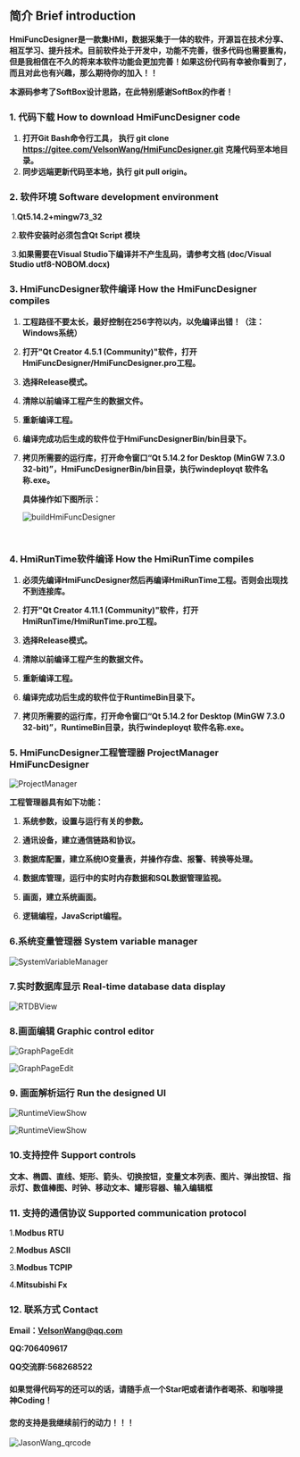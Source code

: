 ## 简介 Brief introduction

​    **HmiFuncDesigner是一款集HMI，数据采集于一体的软件，开源旨在技术分享、相互学习、提升技术。目前软件处于开发中，功能不完善，很多代码也需要重构，但是我相信在不久的将来本软件功能会更加完善！如果这份代码有幸被你看到了，而且对此也有兴趣，那么期待你的加入！！**

**本源码参考了SoftBox设计思路，在此特别感谢SoftBox的作者！**

### 1. 代码下载 How to download HmiFuncDesigner code

1. **打开Git Bash命令行工具， 执行 git clone https://gitee.com/VelsonWang/HmiFuncDesigner.git 克隆代码至本地目录。**
2. **同步远端更新代码至本地，执行 git pull origin。**

### 2. 软件环境 Software development environment

​    1.**Qt5.14.2+mingw73_32** 

​    2.**软件安装时必须包含Qt Script 模块**

​    3.**如果需要在Visual Studio下编译并不产生乱码，请参考文档 (doc/Visual Studio utf8-NOBOM.docx)**

### 3. HmiFuncDesigner软件编译 How the HmiFuncDesigner compiles

1. **工程路径不要太长，最好控制在256字符以内，以免编译出错！（注：Windows系统）**

2. **打开"Qt Creator 4.5.1 (Community)"软件，打开HmiFuncDesigner/HmiFuncDesigner.pro工程。**

3. **选择Release模式。**

4. **清除以前编译工程产生的数据文件。**

5. **重新编译工程。**

6. **编译完成功后生成的软件位于HmiFuncDesignerBin/bin目录下。**

7. **拷贝所需要的运行库，打开命令窗口“Qt 5.14.2 for Desktop (MinGW 7.3.0 32-bit)”，HmiFuncDesignerBin/bin目录，执行windeployqt 软件名称.exe。**
   
   **具体操作如下图所示：**
   
   ![buildHmiFuncDesigner](md/buildHmiFuncDesigner.png)

​    

### 4. HmiRunTime软件编译 How the HmiRunTime compiles

1. **必须先编译HmiFuncDesigner然后再编译HmiRunTime工程。否则会出现找不到连接库。**

2. **打开"Qt Creator 4.11.1 (Community)"软件，打开HmiRunTime/HmiRunTime.pro工程。**

3. **选择Release模式。**

4. **清除以前编译工程产生的数据文件。**

5. **重新编译工程。**

6. **编译完成功后生成的软件位于RuntimeBin目录下。**

7. **拷贝所需要的运行库，打开命令窗口“Qt 5.14.2 for Desktop (MinGW 7.3.0 32-bit)”，RuntimeBin目录，执行windeployqt 软件名称.exe。**

### 5. HmiFuncDesigner工程管理器 ProjectManager HmiFuncDesigner

![ProjectManager](md/_projectman_1546500878_8823.png)

**工程管理器具有如下功能：**

1. **系统参数，设置与运行有关的参数。**

2. **通讯设备，建立通信链路和协议。**

3. **数据库配置，建立系统IO变量表，并操作存盘、报警、转换等处理。**

4. **数据库管理，运行中的实时内存数据和SQL数据管理监视。**

5. **画面，建立系统画面。**

6. **逻辑编程，JavaScript编程。**

### 6.系统变量管理器 System variable manager

![SystemVariableManager](md/SystemVariableManager.png)

### 7.实时数据库显示 Real-time database data display

![RTDBView](md/RTDBView.png)

### 8.画面编辑 Graphic control editor

![GraphPageEdit](md/GraphPageEdit.png)

![GraphPageEdit](md/GraphPageEdit2.png)

### 9. 画面解析运行 Run the designed UI

![RuntimeViewShow](md/RuntimeViewShow.png)

![RuntimeViewShow](md/RuntimeViewShow2.png)

### 10.支持控件 Support controls

​    **文本、椭圆、直线、矩形、箭头、切换按钮，变量文本列表、图片、弹出按钮、指示灯、数值棒图、时钟、移动文本、罐形容器、输入编辑框**

### 11. 支持的通信协议  Supported communication protocol

1.**Modbus RTU**

2.**Modbus ASCII**

3.**Modbus TCPIP**

4.**Mitsubishi Fx**

### 12. 联系方式  Contact

**Email：VelsonWang@qq.com**

**QQ:706409617**

**QQ交流群:568268522**

#### 如果觉得代码写的还可以的话，请随手点一个Star吧或者请作者喝茶、和咖啡提神Coding！

#### **您的支持是我继续前行的动力！！！**

![JasonWang_qrcode](md/JasonWang_qrcode.jpg)